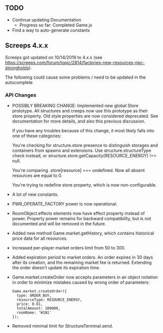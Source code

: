 ## TODO

* Continue updating Documentation
    * Progress so far: Completed Game.js
* Find a way to auto-generate constants

## Screeps 4.x.x

Screeps got updated on 10/14/2019 to 4.x.x
(see https://screeps.com/forum/topic/2814/factories-new-resources-npc-strongholds).

The following could cause some problems / need to be updated in the autocomplete

### API Changes

* POSSIBLY BREAKING CHANGE: Implemented new global Store prototype. All structures and creeps now use this prototype as
  their store property. Old style properties are now considered deprecated. See documentation for more details, and also
  this previous discussion.

  If you have any troubles because of this change, it most likely falls into one of these categories:

  You're checking for structure.store presence to distinguish storages and containers from spawns and extensions. Use
  structure.structureType check instead, or structure.store.getCapacity(RESOURCE_ENERGY) !== null.

  You're comparing .store[resource] === undefined. Now all absent resources are equal to 0.

  You're trying to redefine store property, which is now non-configurable.

* A lot of new constants.

* PWR_OPERATE_FACTORY power is now operational.

* RoomObject.effects elements now have effect property instead of power. Property power remains for backward
  compatibility, but is not documented and will be removed in the future.

* Added new method Game.market.getHistory, which contains historical price data for all resources.

* Increased per-player market orders limit from 50 to 300.

* Added expiration period to market orders. An order expires in 30 days after its creation, and the remaining market fee
  is returned. Extending the order doesn't update its expiration time.

* Game.market.createOrder now accepts parameters in an object notation in order to minimize mistakes caused by wrong
  order of parameters:

    ```
    Game.market.createOrder({
      type: ORDER_BUY,
      resourceType: RESOURCE_ENERGY,
      price: 0.01,
      totalAmount: 100000,
      roomName: 'W1N1'
    });
    ```

* Removed minimal limit for StructureTerminal.send.
